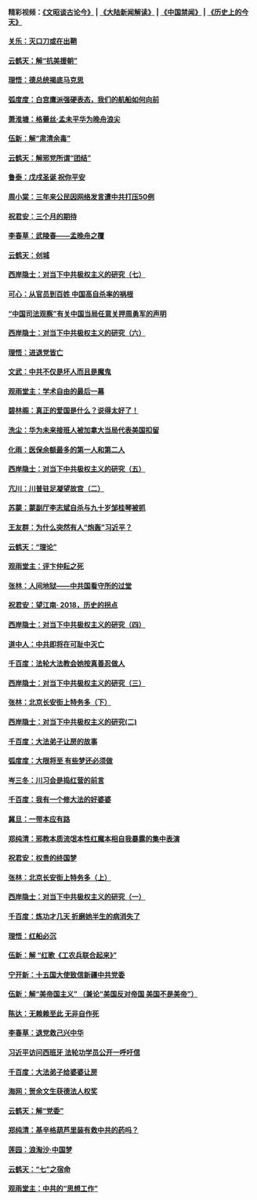 #### 精彩视频：[《文昭谈古论今》](https://github.com/gfw-breaker/wenzhao/blob/master/README.md?t=12140931) | [《大陆新闻解读》](https://github.com/gfw-breaker/ntdtv-comedy/blob/master/README.md?t=12140931) | [《中国禁闻》](https://github.com/gfw-breaker/ntdtv-news/blob/master/README.md?t=12140931) | [《历史上的今天》](https://github.com/gfw-breaker/today-in-history/blob/master/README.md?t=12140931) 

#### [关乐：灭口刀或在出鞘](../pages/nsc993/n10910233.md?t=12140931) 

#### [云鹤天：解“抗美援朝”](../pages/nsc993/n10910225.md?t=12140931) 

#### [理悟：德总统揭底马克思](../pages/nsc993/n10907949.md?t=12140931) 

#### [弧度度：白宫鹰派强硬表态，我们的航船如何向前](../pages/nsc993/n10907681.md?t=12140931) 

#### [萧淮塘：格蕾丝‧孟未平华为晚舟浪尖](../pages/nsc993/n10907590.md?t=12140931) 

#### [伍新：解“肃清余毒”](../pages/nsc993/n10906830.md?t=12140931) 

#### [云鹤天：解邪党所谓“团结”](../pages/nsc993/n10906823.md?t=12140931) 

#### [鲁泰：戊戌圣诞 祝你平安](../pages/nsc993/n10906813.md?t=12140931) 

#### [周小棠：三年来公民因网络发言遭中共打压50例](../pages/nsc993/n10906801.md?t=12140931) 

#### [祝君安：三个月的期待](../pages/nsc993/n10906797.md?t=12140931) 

#### [李春草：武陵春——孟晚舟之覆](../pages/nsc993/n10904804.md?t=12140931) 

#### [云鹤天：创城](../pages/nsc993/n10904572.md?t=12140931) 

#### [西岸隐士：对当下中共极权主义的研究（七）](../pages/nsc993/n10894592.md?t=12140931) 

#### [可心：从官员到百姓 中国高自杀率的祸根](../pages/nsc993/n10899801.md?t=12140931) 

#### [“中国司法观察”有关中国当局任意关押周勇军的声明](../pages/nsc993/n10899323.md?t=12140931) 

#### [西岸隐士：对当下中共极权主义的研究（六）](../pages/nsc993/n10894563.md?t=12140931) 

#### [理悟：进退党皆亡](../pages/nsc993/n10896617.md?t=12140931) 

#### [文武：中共不仅是坏人而且是魔鬼](../pages/nsc993/n10896590.md?t=12140931) 

#### [观雨堂主：学术自由的最后一幕](../pages/nsc993/n10896282.md?t=12140931) 

#### [碧林阁：真正的爱国是什么？说得太好了！](../pages/nsc993/n10896196.md?t=12140931) 

#### [洗尘：华为未来接班人被加拿大当局代表美国扣留](../pages/nsc993/n10896171.md?t=12140931) 

#### [化雨：医保余额最多的第一人和第二人](../pages/nsc993/n10894411.md?t=12140931) 

#### [西岸隐士：对当下中共极权主义的研究（五）](../pages/nsc993/n10894095.md?t=12140931) 

#### [亢川：川普驻足凝望故宫（二）](../pages/nsc993/n10893924.md?t=12140931) 

#### [苏蒙：蒙副厅李志斌自杀与九十岁邹桂琴被抓](../pages/nsc993/n10893359.md?t=12140931) 

#### [王友群：为什么突然有人“炮轰”习近平？](../pages/nsc993/n10892978.md?t=12140931) 

#### [云鹤天：“理论”](../pages/nsc993/n10893043.md?t=12140931) 

#### [观雨堂主：评卞仲耘之死](../pages/nsc993/n10891901.md?t=12140931) 

#### [张林：人间地狱——中共国看守所的过堂](../pages/nsc993/n10891002.md?t=12140931) 

#### [祝君安：望江南‧ 2018，历史的拐点](../pages/nsc993/n10889460.md?t=12140931) 

#### [西岸隐士：对当下中共极权主义的研究（四）](../pages/nsc993/n10887490.md?t=12140931) 

#### [道中人：中共即将在可耻中灭亡](../pages/nsc993/n10887956.md?t=12140931) 

#### [千百度：法轮大法教会她按真善忍做人](../pages/nsc993/n10887637.md?t=12140931) 

#### [西岸隐士：对当下中共极权主义的研究（三）](../pages/nsc993/n10882983.md?t=12140931) 

#### [张林：北京长安街上特务多（下）](../pages/nsc993/n10884987.md?t=12140931) 

#### [西岸隐士：对当下中共极权主义的研究(二)](../pages/nsc993/n10878756.md?t=12140931) 

#### [千百度：大法弟子让房的故事](../pages/nsc993/n10883156.md?t=12140931) 

#### [弧度度：大限将至 有些梦还必须做](../pages/nsc993/n10882718.md?t=12140931) 

#### [岑三冬：川习会是捣红营的前言](../pages/nsc993/n10881767.md?t=12140931) 

#### [千百度：我有一个修大法的好婆婆](../pages/nsc993/n10880660.md?t=12140931) 

#### [冀旦：一带本应有路](../pages/nsc993/n10880340.md?t=12140931) 

#### [郑纯清：邪教本质流氓本性红魔本相自我暴露的集中表演](../pages/nsc993/n10880329.md?t=12140931) 

#### [祝君安：权贵的终国梦](../pages/nsc993/n10880242.md?t=12140931) 

#### [张林：北京长安街上特务多（上）](../pages/nsc993/n10880009.md?t=12140931) 

#### [西岸隐士：对当下中共极权主义的研究（一）](../pages/nsc993/n10878740.md?t=12140931) 

#### [千百度：炼功才几天 折磨她半生的病消失了](../pages/nsc993/n10878447.md?t=12140931) 

#### [理悟：红船必沉](../pages/nsc993/n10877545.md?t=12140931) 

#### [伍新：解 “红歌《工农兵联合起来》”](../pages/nsc993/n10876264.md?t=12140931) 

#### [宁开新：十五国大使致信新疆中共党委](../pages/nsc993/n10876212.md?t=12140931) 

#### [伍新：解“美帝国主义” （兼论“美国反对帝国 美国不是美帝”）](../pages/nsc993/n10874688.md?t=12140931) 

#### [陈达：无赖赖至此 无非自作死](../pages/nsc993/n10874640.md?t=12140931) 

#### [李春草：退党救己兴中华](../pages/nsc993/n10874600.md?t=12140931) 

#### [习近平访问西班牙 法轮功学员公开一呼吁信](../pages/nsc993/n10873818.md?t=12140931) 

#### [千百度：大法弟子给婆婆让房](../pages/nsc993/n10870567.md?t=12140931) 

#### [海网：贺余文生获德法人权奖](../pages/nsc993/n10869990.md?t=12140931) 

#### [云鹤天：解“党委”](../pages/nsc993/n10869977.md?t=12140931) 

#### [郑纯清：基辛格葫芦里装有救中共的药吗？](../pages/nsc993/n10868192.md?t=12140931) 

#### [莲园：浪淘沙‧中国梦](../pages/nsc993/n10868184.md?t=12140931) 

#### [云鹤天：“七”之宿命](../pages/nsc993/n10868163.md?t=12140931) 

#### [观雨堂主：中共的“思想工作”](../pages/nsc993/n10868076.md?t=12140931) 

